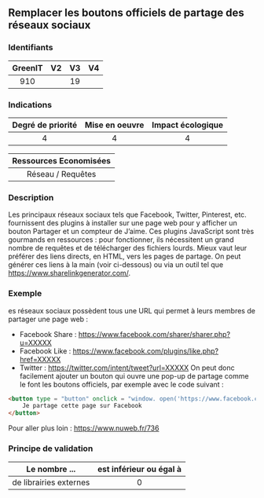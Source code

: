 ## Remplacer les boutons officiels de partage des réseaux sociaux

### Identifiants

| GreenIT |  V2  |  V3  |  V4  |
|:-------:|:----:|:----:|:----:|
|   910   |   | 19  |      |

### Indications

| Degré de priorité |      Mise en oeuvre       |  Impact écologique    |
|:-------------------:|:-------------------------:|:---------------------:|
| 4 | 4 | 4 |

|Ressources Economisées                                      |
|:----------------------------------------------------------:|
|  Réseau / Requêtes  |

### Description

Les principaux réseaux sociaux tels que Facebook, Twitter, Pinterest, etc. fournissent des plugins à installer sur une page web
pour y afficher un bouton Partager et un compteur de J’aime. Ces plugins JavaScript sont très gourmands en ressources : 
pour fonctionner, ils nécessitent un grand nombre de requêtes et de télécharger des fichiers lourds. 
Mieux vaut leur préférer des liens directs, en HTML, vers les pages de partage. 
On peut générer ces liens à la main (voir ci-dessous) ou via un outil tel que https://www.sharelinkgenerator.com/.

### Exemple

es réseaux sociaux possèdent tous une URL qui permet à leurs membres de partager une page web :
 - Facebook Share : https://www.facebook.com/sharer/sharer.php?u=XXXXX
 - Facebook Like : https://www.facebook.com/plugins/like.php?href=XXXXX
 - Twitter : https://twitter.com/intent/tweet?url=XXXXX
On peut donc facilement ajouter un bouton qui ouvre une pop-up de partage comme le font les boutons officiels, par exemple avec le code suivant :

```html
<button type = "button" onclick = "window. open('https://www.facebook.com/ sharer/sharer.php?u=XXXXX', '', 'menubar = no, toolbar = no, resizable = yes, scrollbars = yes, height = 500, width = 700')">
    Je partage cette page sur Facebook
</button>
```
Pour aller plus loin :
https://www.nuweb.fr/736


### Principe de validation

| Le nombre ...     | est inférieur ou égal à   |  
|-------------------|:-------------------------:|
| de librairies externes  | 0  |
